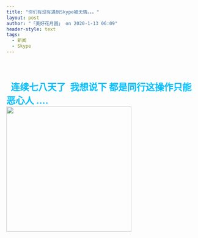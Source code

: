 ```yaml
---
title: "你们有没有遇到Skype被无情。。。"
layout: post
author: "「美好花月圆」 on 2020-1-13 06:09"
header-style: text
tags:
  - 新闻
  - Skype
---
```


<head></head>
<body>
 <br> 
 <br> 
 <br> 
 <font size="5"><font color="#00bfff"><strong>&nbsp;&nbsp;连续七八天了&nbsp;&nbsp;我想说下 都是同行这操作只能恶心人 ....</strong></font></font>
 <br> 
 <ignore_js_op> 
  <img aid="1326447" src="https://bbs.boniu123.cc/data/attachment/forum/202001/11/130536j1erqssdcsrjd3dc.png" zoomfile="data/attachment/forum/202001/11/130536j1erqssdcsrjd3dc.png" file="data/attachment/forum/202001/11/130536j1erqssdcsrjd3dc.png" width="327" inpost="1"> 
  <div class="tip tip_4 aimg_tip" id="aimg_1326447_menu" style="position: absolute; display: none" disautofocus="true"> 
   <div class="xs0"> 
    <p><strong>QQ图片20200111130400.png</strong> <em class="xg1">(81.09 KB, 下载次数: 0)</em></p> 
    <p> <a href="forum.php?mod=attachment&amp;aid=MTMyNjQ0N3xiYzhjZmFkMXwxNTc4ODY4NDYyfDB8NTQ5ODE5&amp;nothumb=yes" target="_blank">下载附件</a> &nbsp;<a href="javascript:;" onclick="showWindow(this.id, this.getAttribute('url'), 'get', 0);" id="savephoto_1326447" url="home.php?mod=spacecp&amp;ac=album&amp;op=saveforumphoto&amp;aid=1326447&amp;handlekey=savephoto_1326447">保存到相册</a> </p> 
    <p class="xg1 y"><span title="2020-1-11 13:05">前天&nbsp;13:05</span> 上传</p> 
   </div> 
   <div class="tip_horn"></div> 
  </div> 
 </ignore_js_op> 
 <br>
</body>


